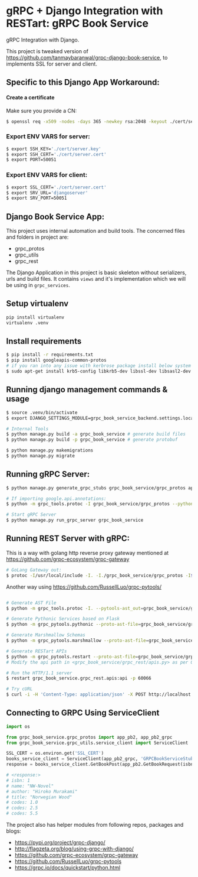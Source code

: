 # gRPC + Django Integration with RESTart: gRPC Book Service

gRPC Integration with Django.

This project is tweaked version of https://github.com/tanmaybaranwal/grpc-django-book-service, to implements SSL for server and client.

## Specific to this Django App Workaround:

#### Create a certificate

Make sure you provide a CN:

```sh
$ openssl req -x509 -nodes -days 365 -newkey rsa:2048 -keyout ./cert/server.key -out ./cert/server.cert  -subj '/CN=djangoserver'
```

### Export ENV VARS for server:

```sh
$ export SSH_KEY='./cert/server.key'
$ export SSH_CERT='./cert/server.cert'
$ export PORT=50051
```

### Export ENV VARS for client:

```sh
$ export SSL_CERT='./cert/server.cert'
$ export SRV_URL='djangoserver'
$ export SRV_PORT=50051
```

## Django Book Service App:

This project uses internal automation and build tools. The
concerned files and folders in project are:

- grpc_protos
- grpc_utils
- grpc_rest

The Django Application in this project is basic skeleton without
serializers, urls and build files. It contains `views` and it's implementation
which we will be using in `grpc_services`.


## Setup virtualenv

```sh
pip install virtualenv
virtualenv .venv
```

## Install requirements

```bash
$ pip install -r requirements.txt
$ pip install googleapis-common-protos
# if you ran into any issue with kerbrose package install below system dependencies
$ sudo apt-get install krb5-config libkrb5-dev libssl-dev libsasl2-dev libsasl2-modules-gssapi-mit

```

## Running django management commands & usage

```sh
$ source .venv/bin/activate
$ export DJANGO_SETTINGS_MODULE=grpc_book_service_backend.settings.local

# Internal Tools
$ python manage.py build -a grpc_book_service # generate build files
$ python manage.py build -p grpc_book_service # generate protobuf

$ python manage.py makemigrations
$ python manage.py migrate
```

## Running gRPC Server:

```sh
$ python manage.py generate_grpc_stubs grpc_book_service/grpc_protos app.proto

# If importing google.api.annotations:
$ python -m grpc_tools.protoc -I grpc_book_service/grpc_protos --python_out=./grpc_book_service/grpc_protos --grpc_python_out=./grpc_book_service/grpc_protos -I$GOPATH/src/github.com/grpc-ecosystem/grpc-gateway/third_party/googleapis grpc_book_service/grpc_protos/app.proto

# Start gRPC Server
$ python manage.py run_grpc_server grpc_book_service

```

## Running REST Server with gRPC:

This is a way with golang http reverse proxy gateway mentioned at https://github.com/grpc-ecosystem/grpc-gateway
```sh
# GoLang Gateway out: 
$ protoc -I/usr/local/include -I. -I./grpc_book_service/grpc_protos -I$GOPATH/src/github.com/grpc-ecosystem/grpc-gateway/third_party/googleapis --grpc-gateway_out=logtostderr=true:. ./grpc_book_service/grpc_protos/app.proto
```

Another way using https://github.com/RussellLuo/grpc-pytools/
```sh

# Generate AST File
$ python -m grpc_tools.protoc -I. --pytools-ast_out=grpc_book_service/grpc_rest/app_ast.json grpc_book_service/grpc_protos/app.proto

# Generate Pythonic Services based on Flask
$ python -m grpc_pytools.pythonic --proto-ast-file=grpc_book_service/grpc_protos/app_ast.json --pb2-module-name=grpc_book_service/grpc_protos/app_pb2 > grpc_book_service/grpc_rest/services.py

# Generate Marshmallow Schemas
$ python -m grpc_pytools.marshmallow --proto-ast-file=grpc_book_service/grpc_protos/app_ast.json --pb2-module-name=grpc_book_service/grpc_protos/app_pb2 > grpc_book_service/grpc_rest/schemas.py

# Generate RESTart APIs
$ python -m grpc_pytools.restart --proto-ast-file=grpc_book_service/grpc_protos/app_ast.json --pb2-module-name=grpc_book_service/grpc_protos/app_pb2 --grpc-server=localhost:50051 > grpc_book_service/grpc_rest/apis.py
# Modify the api path in <grpc_book_service/grpc_rest/apis.py> as per OpenAPI Spec

# Run the HTTP/1.1 server
$ restart grpc_book_service.grpc_rest.apis:api -p 60066

# Try cURL
$ curl -i -H 'Content-Type: application/json' -X POST http://localhost:60066/grpc_book_service/get_book_post -d '{"isbn": 1}'
```

## Connecting to GRPC Using ServiceClient

```python
import os

from grpc_book_service.grpc_protos import app_pb2, app_pb2_grpc
from grpc_book_service.grpc_utils.service_client import ServiceClient

SSL_CERT = os.environ.get('SSL_CERT')
books_service_client = ServiceClient(app_pb2_grpc, 'GRPCBookServiceStub', 'djangoserver', 50051, secure=True, cert=SSL_CERT)
response = books_service_client.GetBookPost(app_pb2.GetBookRequest(isbn=1))

# <response:>
# isbn: 1
# name: "NW-Novel"
# author: "Hiroko Murakami"
# title: "Norwegian Wood"
# codes: 1.0
# codes: 2.5
# codes: 5.5
```

The project also has helper modules from following repos, packages and blogs:

- https://pypi.org/project/grpc-django/
- http://flagzeta.org/blog/using-grpc-with-django/
- https://github.com/grpc-ecosystem/grpc-gateway
- https://github.com/RussellLuo/grpc-pytools
- https://grpc.io/docs/quickstart/python.html
